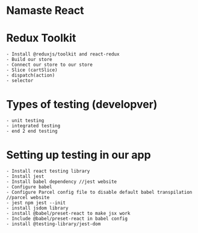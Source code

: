 # Namaste React

# Redux Toolkit

    - Install @reduxjs/toolkit and react-redux
    - Build our store
    - Connect our store to our store
    - Slice (cartSlice)
    - dispatch(action)
    - selector

# Types of testing (developver)

    - unit testing
    - integrated testing
    - end 2 end testing

# Setting up testing in our app

    - Install react testing library
    - Install jest
    - Install babel dependency //jest website
    - Configure babel
    - Configure Parcel config file to disable default babel transpilation //parcel website
    - jest npm jest --init
    - install jsdom library
    - install @babel/preset-react to make jsx work
    - Include @babel/preset-react in babel config
    - install @testing-library/jest-dom

